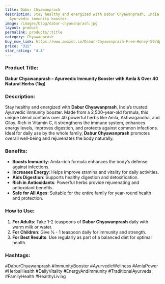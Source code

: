 ```yaml
---
title: Dabur Chyawanprash
description: Stay healthy and energized with Dabur Chyawanprash, India’s trusted
  Ayurvedic immunity booster.
image: /images/blog/dabur-chyawanprash.jpg
layout: product
permalink: products/:title
category: Chyawanprash
buy_now_link: https://www.amazon.in/Dabur-Chyawanprash-Free-Honey-50/dp/B07DKJ818C/ref=sr_1_5?crid=1A6EBHCVM05PF&tag=m0150-21
price: "315"
star_rating: "4.4"
---
```

### Product Title:
**Dabur Chyawanprash – Ayurvedic Immunity Booster with Amla & Over 40 Natural Herbs (1kg)**

### Description:
Stay healthy and energized with **Dabur Chyawanprash**, India’s trusted Ayurvedic immunity booster. Made from a 2,500-year-old formula, this unique blend contains over 40 powerful herbs like Amla, Ashwagandha, and Giloy. Rich in Vitamin C, it strengthens the immune system, enhances energy levels, improves digestion, and protects against common infections. Ideal for daily use by the whole family, **Dabur Chyawanprash** promotes overall well-being and rejuvenates the body naturally.

### Benefits:
- **Boosts Immunity**: Amla-rich formula enhances the body’s defense against infections.
- **Increases Energy**: Helps improve stamina and vitality for daily activities.
- **Aids Digestion**: Supports healthy digestion and detoxification.
- **Rich in Antioxidants**: Powerful herbs provide rejuvenating and antioxidant benefits.
- **Safe for All Ages**: Suitable for the entire family for year-round health and protection.

### How to Use:
1. **For Adults**: Take 1-2 teaspoons of **Dabur Chyawanprash** daily with warm milk or water.
2. **For Children**: Give ½ - 1 teaspoon daily for immunity and strength.
3. **For Best Results**: Use regularly as part of a balanced diet for optimal health.

### Hashtags:
#DaburChyawanprash #ImmunityBooster #AyurvedicWellness #AmlaPower #HerbalHealth #DailyVitality #EnergyAndImmunity #TraditionalAyurveda #FamilyHealth #HealthyLiving
